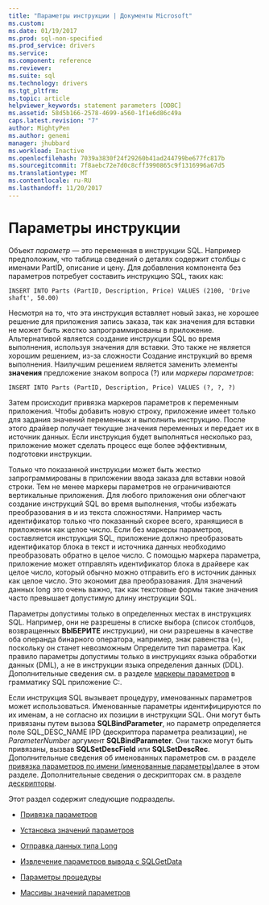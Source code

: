 ```yaml
---
title: "Параметры инструкции | Документы Microsoft"
ms.custom: 
ms.date: 01/19/2017
ms.prod: sql-non-specified
ms.prod_service: drivers
ms.service: 
ms.component: reference
ms.reviewer: 
ms.suite: sql
ms.technology: drivers
ms.tgt_pltfrm: 
ms.topic: article
helpviewer_keywords: statement parameters [ODBC]
ms.assetid: 58d5b166-2578-4699-a560-1f1e6d86c49a
caps.latest.revision: "7"
author: MightyPen
ms.author: genemi
manager: jhubbard
ms.workload: Inactive
ms.openlocfilehash: 7039a3830f24f29260b41ad244799be677fc817b
ms.sourcegitcommit: 7f8aebc72e7d0c8cff3990865c9f1316996a67d5
ms.translationtype: MT
ms.contentlocale: ru-RU
ms.lasthandoff: 11/20/2017
---
```

# <a name="statement-parameters"></a>Параметры инструкции
Объект *параметр* — это переменная в инструкции SQL. Например предположим, что таблица сведений о деталях содержит столбцы с именами PartID, описание и цену. Для добавления компонента без параметров потребует составить инструкцию SQL, таких как:  
  
```  
INSERT INTO Parts (PartID, Description, Price) VALUES (2100, 'Drive shaft', 50.00)  
```  
  
 Несмотря на то, что эта инструкция вставляет новый заказ, не хорошее решение для приложения запись заказа, так как значения для вставки не может быть жестко запрограммированы в приложение. Альтернативой является создание инструкции SQL во время выполнения, используя значения для вставки. Это также не является хорошим решением, из-за сложности Создание инструкций во время выполнения. Наилучшим решением является заменить элементы **значения** предложение знаком вопроса (?) или *маркеры параметров*:  
  
```  
INSERT INTO Parts (PartID, Description, Price) VALUES (?, ?, ?)  
```  
  
 Затем происходит привязка маркеров параметров к переменным приложения. Чтобы добавить новую строку, приложение имеет только для задания значений переменных и выполнить инструкцию. После этого драйвер получает текущие значения переменных и передает их в источник данных. Если инструкция будет выполняться несколько раз, приложение может сделать процесс еще более эффективным, подготовки инструкции.  
  
 Только что показанной инструкции может быть жестко запрограммированы в приложении ввода заказа для вставки новой строки. Тем не менее маркеры параметров не ограничиваются вертикальные приложения. Для любого приложения они облегчают создание инструкций SQL во время выполнения, чтобы избежать преобразования в и из текста сложностями. Например часть идентификатор только что показанный скорее всего, хранящиеся в приложении как целое число. Если без маркеры параметров, составляется инструкция SQL, приложение должно преобразовать идентификатор блока в текст и источника данных необходимо преобразовать обратно в целое число. С помощью маркера параметра, приложение может отправлять идентификатор блока в драйвере как целое число, который обычно можно отправить его в источник данных как целое число. Это экономит два преобразования. Для значений данных long это очень важно, так как текстовые формы такие значения часто превышает допустимую длину инструкции SQL.  
  
 Параметры допустимы только в определенных местах в инструкциях SQL. Например, они не разрешены в списке выбора (список столбцов, возвращенных **ВЫБЕРИТЕ** инструкции), ни они разрешены в качестве оба операнда бинарного оператора, например, знак равенства (=), поскольку он станет невозможным Определите тип параметра. Как правило параметры допустимы только в инструкциях языка обработки данных (DML), а не в инструкции языка определения данных (DDL). Дополнительные сведения см. в разделе [маркеры параметров](../../../odbc/reference/appendixes/parameter-markers.md) в грамматику SQL приложение C:.  
  
 Если инструкция SQL вызывает процедуру, именованных параметров может использоваться. Именованные параметры идентифицируются по их именам, а не согласно их позиции в инструкции SQL. Они могут быть привязаны путем вызова **SQLBindParameter**, но параметр определяется поле SQL_DESC_NAME IPD (дескриптора параметра реализации), не *ParameterNumber* аргумент **SQLBindParameter**. Они также могут быть привязаны, вызвав **SQLSetDescField** или **SQLSetDescRec**. Дополнительные сведения об именованных параметров см. в разделе [привязка параметров по имени (именованные параметры)](../../../odbc/reference/develop-app/binding-parameters-by-name-named-parameters.md)далее в этом разделе. Дополнительные сведения о дескрипторах см. в разделе [дескрипторы](../../../odbc/reference/develop-app/descriptors.md).  
  
 Этот раздел содержит следующие подразделы.  
  
-   [Привязка параметров](../../../odbc/reference/develop-app/binding-parameters-odbc.md)  
  
-   [Установка значений параметров](../../../odbc/reference/develop-app/setting-parameter-values.md)  
  
-   [Отправка данных типа Long](../../../odbc/reference/develop-app/sending-long-data.md)  
  
-   [Извлечение параметров вывода с SQLGetData](../../../odbc/reference/develop-app/retrieving-output-parameters-using-sqlgetdata.md)  
  
-   [Параметры процедуры](../../../odbc/reference/develop-app/procedure-parameters.md)  
  
-   [Массивы значений параметров](../../../odbc/reference/develop-app/arrays-of-parameter-values.md)
